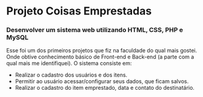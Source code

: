 # Projeto Coisas Emprestadas

### Desenvolver um sistema web utilizando HTML, CSS, PHP e MySQL 

Esse foi um dos primeiros projetos que fiz na faculdade do qual mais gostei. Onde obtive conhecimento básico de Front-end e Back-end (a parte com a
qual mais me identifiquei). O sistema consiste em: 
* Realizar o cadastro dos usuários e dos itens.
* Permitir ao usuário acessar/configurar seus dados, que ficam salvos.
* Realizar o cadastro do item emprestado, data e contato do destinatário.
